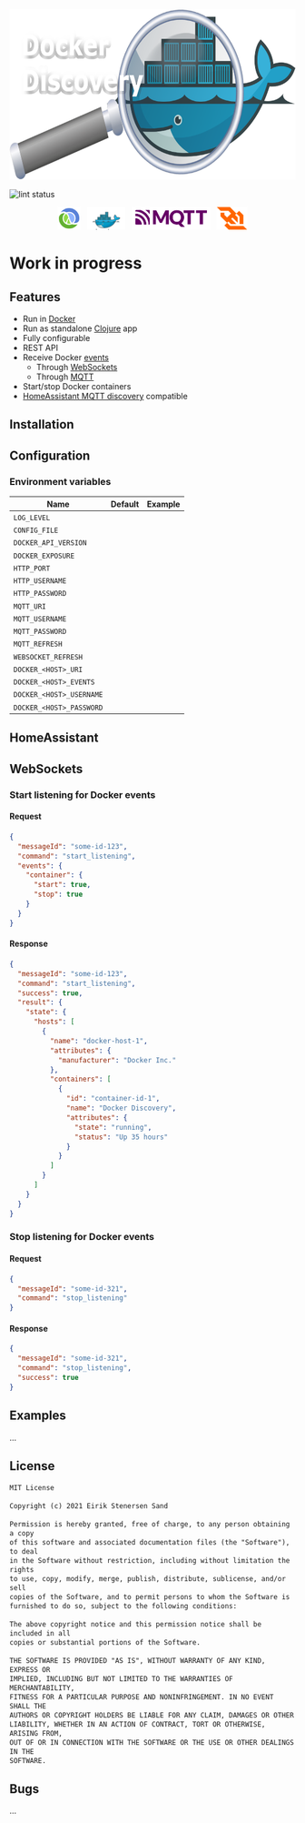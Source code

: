 <p align="center">
  <img height="300" src="https://github.com/ezand/docker-discovery/raw/main/doc/logo.png">
</p>

![lint status](https://github.com/ezand/docker-discovery/workflows/lint/badge.svg)

<div align="center">
  <img height="40" src="https://raw.githubusercontent.com/ezand/docker-discovery/main/doc/clojure.svg" />
  &nbsp;&nbsp;<img height="40" src="https://github.com/ezand/docker-discovery/raw/main/doc/docker.png" />
  &nbsp;&nbsp;<img height="40" src="https://raw.githubusercontent.com/ezand/docker-discovery/main/doc/mqtt.svg" />
  &nbsp;&nbsp;<img height="40" src="https://github.com/ezand/docker-discovery/raw/main/doc/websockets.png" />
</div>

# Work in progress

## Features
* Run in [Docker](https://www.docker.com/)
* Run as standalone [Clojure](https://clojure.org/) app
* Fully configurable
* REST API
* Receive Docker [events](https://docs.docker.com/engine/reference/commandline/events/)
  * Through [WebSockets](https://en.wikipedia.org/wiki/WebSocket)
  * Through [MQTT](https://mqtt.org/)
* Start/stop Docker containers
* [HomeAssistant MQTT discovery](https://www.home-assistant.io/docs/mqtt/discovery/) compatible

## Installation

## Configuration

### Environment variables
| Name | Default | Example |
|------|---------|---------|
| `LOG_LEVEL` | | |
| `CONFIG_FILE` | | |
| `DOCKER_API_VERSION` | | |
| `DOCKER_EXPOSURE` | | |
| `HTTP_PORT` | | |
| `HTTP_USERNAME` | | |
| `HTTP_PASSWORD` | | |
| `MQTT_URI` | | |
| `MQTT_USERNAME` | | |
| `MQTT_PASSWORD` | | |
| `MQTT_REFRESH` | | |
| `WEBSOCKET_REFRESH` | | |
| `DOCKER_<HOST>_URI` | | |
| `DOCKER_<HOST>_EVENTS` | | |
| `DOCKER_<HOST>_USERNAME` | | |
| `DOCKER_<HOST>_PASSWORD` | | |

## HomeAssistant

## WebSockets

### Start listening for Docker events

#### Request

```json
{
  "messageId": "some-id-123",
  "command": "start_listening",
  "events": {
    "container": {
      "start": true,
      "stop": true
    }
  }
}
```

#### Response

```json
{
  "messageId": "some-id-123",
  "command": "start_listening",
  "success": true,
  "result": {
    "state": {
      "hosts": [
        {
          "name": "docker-host-1",
          "attributes": {
            "manufacturer": "Docker Inc."
          },
          "containers": [
            {
              "id": "container-id-1",
              "name": "Docker Discovery",
              "attributes": {
                "state": "running",
                "status": "Up 35 hours"
              }
            }
          ]
        }
      ]
    }
  }
}
```

### Stop listening for Docker events

#### Request

```json
{
  "messageId": "some-id-321",
  "command": "stop_listening"
}
```

#### Response

```json
{
  "messageId": "some-id-321",
  "command": "stop_listening",
  "success": true
}
```

## Examples
...

## License

```
MIT License

Copyright (c) 2021 Eirik Stenersen Sand

Permission is hereby granted, free of charge, to any person obtaining a copy
of this software and associated documentation files (the "Software"), to deal
in the Software without restriction, including without limitation the rights
to use, copy, modify, merge, publish, distribute, sublicense, and/or sell
copies of the Software, and to permit persons to whom the Software is
furnished to do so, subject to the following conditions:

The above copyright notice and this permission notice shall be included in all
copies or substantial portions of the Software.

THE SOFTWARE IS PROVIDED "AS IS", WITHOUT WARRANTY OF ANY KIND, EXPRESS OR
IMPLIED, INCLUDING BUT NOT LIMITED TO THE WARRANTIES OF MERCHANTABILITY,
FITNESS FOR A PARTICULAR PURPOSE AND NONINFRINGEMENT. IN NO EVENT SHALL THE
AUTHORS OR COPYRIGHT HOLDERS BE LIABLE FOR ANY CLAIM, DAMAGES OR OTHER
LIABILITY, WHETHER IN AN ACTION OF CONTRACT, TORT OR OTHERWISE, ARISING FROM,
OUT OF OR IN CONNECTION WITH THE SOFTWARE OR THE USE OR OTHER DEALINGS IN THE
SOFTWARE.
```

## Bugs

...
